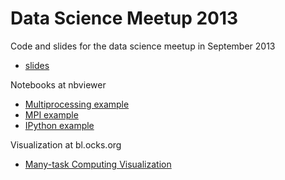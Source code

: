 Data Science Meetup 2013
========================

Code and slides for the data science meetup in September 2013

- [slides](http://mlunacek.github.io/data_science_meetup_2013/?full#1)

Notebooks at nbviewer
- [Multiprocessing example](http://nbviewer.ipython.org/6587193)
- [MPI example](http://nbviewer.ipython.org/6570790)
- [IPython example](http://nbviewer.ipython.org/6574021)

Visualization at bl.ocks.org
- [Many-task Computing Visualization](http://bl.ocks.org/mlunacek/6590169)
